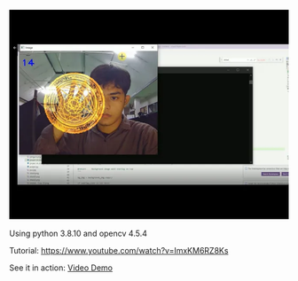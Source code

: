 ![picture](doctor_strange_1.png)

Using python 3.8.10 and opencv 4.5.4

Tutorial:
https://www.youtube.com/watch?v=ImxKM6RZ8Ks

See it in action:
[Video Demo](https://drive.google.com/file/d/1zMxm8_BaTlasiKLWXpNPM1bB0yqaSLk0/view?usp=sharing)
